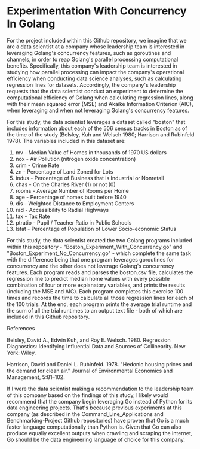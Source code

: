 # Experimentation With Concurrency In Golang

For the project included within this Github repository, we imagine that we are a data scientist at a company whose leadership team is interested in leveraging Golang's concurrency features, such as goroutines and channels, in order to reap Golang's parallel processing computational benefits. Specifically, this company's leadership team is interested in studying how parallel processing can impact the company's operational efficiency when conducting data science analyses, such as calculating regression lines for datasets.  Accordingly, the company's leadership requests that the data scientist conduct an experiment to determine the computational efficiency of Golang when calculating regression lines, along with their mean squared error (MSE) and Akaike Information Criterion (AIC), when leveraging and when not leveraging Golang's concurrency features.

For this study, the data scientist leverages a dataset called "boston" that includes information about each of the 506 census tracks in Boston as of the time of the study  (Belsley, Kuh and Welsch 1980; Harrison and Rubinfeld 1978).  The variables included in this dataset are:
1. mv - Median Value of Homes in thousands of 1970 US dollars
2. nox - Air Pollution (nitrogen oxide concentration)
3. crim - Crime Rate
4. zn - Percentage of Land Zoned for Lots
5. indus - Percentage of Business that is Industrial or Nonretail
6. chas - On the Charles River (1) or not (0)
7. rooms - Average Number of Rooms per Home
8. age - Percentage of homes built before 1940
9. dis - Weighted Distance to Employment Centers
10. rad - Accessibility to Radial Highways
11. tax - Tax Rate
12. ptratio - Pupil / Teacher Ratio in Public Schools
13. lstat - Percentage of Population of Lower Socio-economic Status

For this study, the data scientist created the two Golang programs included within this repository - "Boston_Experiment_With_Concurrency.go" and "Boston_Experiment_No_Concurrency.go" - which complete the same task with the difference being that one program leverages goroutines for concurrency and the other does not leverage Golang's concurrency features.  Each program reads and parses the boston.csv file, calculates the regression line to predict median home values with every possible combination of four or more explanatory variables, and prints the results (including the MSE and AIC). Each program completes this exercise 100 times and records the time to calculate all those regression lines for each of the 100 trials. At the end, each program prints the average trial runtime and the sum of all the trial runtimes to an output text file - both of which are included in this Github repository.







References

Belsley, David A., Edwin Kuh, and Roy E. Welsch. 1980. Regression Diagnostics: Identifying Influential Data and Sources of Collinearity. New York: Wiley. 

Harrison, David and Daniel L. Rubinfeld. 1978. "Hedonic housing prices and the demand for clean air." Journal of Environmental Economics and Management, 5:81–102.




If I were the data scientist making a recommendation to the leadership team of this company based on the findings of this study, I likely would recommend that the company begin leveraging Go instead of Python for its data engineering projects.  That's because previous experiments at this company (as described in the Command_Line_Applications and Benchmarking-Project Github repositories) have proven that Go is a much faster language computationally than Python is.  Given that Go can also produce equally excellent outputs when crawling and scraping the internet, Go should be the data engineering language of choice for this company.
